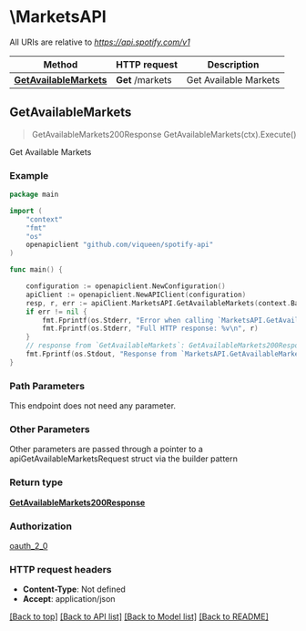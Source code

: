 # \MarketsAPI

All URIs are relative to *https://api.spotify.com/v1*

Method | HTTP request | Description
------------- | ------------- | -------------
[**GetAvailableMarkets**](MarketsAPI.md#GetAvailableMarkets) | **Get** /markets | Get Available Markets 



## GetAvailableMarkets

> GetAvailableMarkets200Response GetAvailableMarkets(ctx).Execute()

Get Available Markets 



### Example

```go
package main

import (
	"context"
	"fmt"
	"os"
	openapiclient "github.com/viqueen/spotify-api"
)

func main() {

	configuration := openapiclient.NewConfiguration()
	apiClient := openapiclient.NewAPIClient(configuration)
	resp, r, err := apiClient.MarketsAPI.GetAvailableMarkets(context.Background()).Execute()
	if err != nil {
		fmt.Fprintf(os.Stderr, "Error when calling `MarketsAPI.GetAvailableMarkets``: %v\n", err)
		fmt.Fprintf(os.Stderr, "Full HTTP response: %v\n", r)
	}
	// response from `GetAvailableMarkets`: GetAvailableMarkets200Response
	fmt.Fprintf(os.Stdout, "Response from `MarketsAPI.GetAvailableMarkets`: %v\n", resp)
}
```

### Path Parameters

This endpoint does not need any parameter.

### Other Parameters

Other parameters are passed through a pointer to a apiGetAvailableMarketsRequest struct via the builder pattern


### Return type

[**GetAvailableMarkets200Response**](GetAvailableMarkets200Response.md)

### Authorization

[oauth_2_0](../README.md#oauth_2_0)

### HTTP request headers

- **Content-Type**: Not defined
- **Accept**: application/json

[[Back to top]](#) [[Back to API list]](../README.md#documentation-for-api-endpoints)
[[Back to Model list]](../README.md#documentation-for-models)
[[Back to README]](../README.md)


